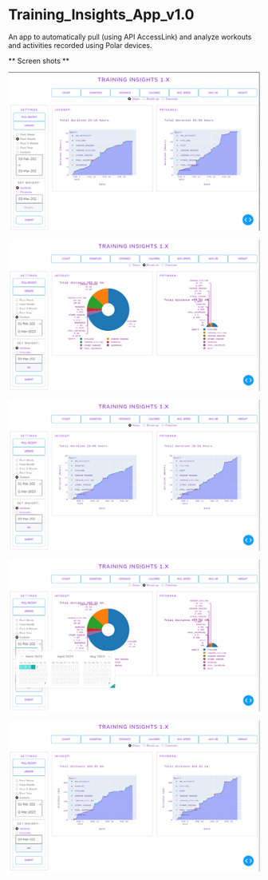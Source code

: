 # Training_Insights_App_v1.0
 An app to automatically pull (using API AccessLink) and analyze workouts and activities recorded using Polar devices.
 
 ** Screen shots ** 
 
 
 ![image_1](https://github.com/jaydeepsb/Training_Insights_App_v1.0/blob/main/screen_shots/image_1.png)
 
 
 ![image_2](https://github.com/jaydeepsb/Training_Insights_App_v1.0/blob/main/screen_shots/image_2.png)



 ![image_3](https://github.com/jaydeepsb/Training_Insights_App_v1.0/blob/main/screen_shots/image_3.png)



 ![image_4](https://github.com/jaydeepsb/Training_Insights_App_v1.0/blob/main/screen_shots/image_4.png)



 ![image_5](https://github.com/jaydeepsb/Training_Insights_App_v1.0/blob/main/screen_shots/image_5.png)


